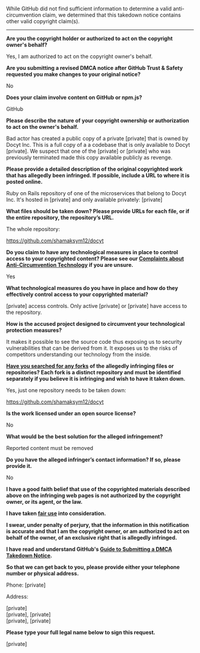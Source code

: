 While GitHub did not find sufficient information to determine a valid anti-circumvention claim, we determined that this takedown notice contains other valid copyright claim(s).

---

**Are you the copyright holder or authorized to act on the copyright owner's behalf?**

Yes, I am authorized to act on the copyright owner's behalf.

**Are you submitting a revised DMCA notice after GitHub Trust & Safety requested you make changes to your original notice?**

No

**Does your claim involve content on GitHub or npm.js?**

GitHub

**Please describe the nature of your copyright ownership or authorization to act on the owner's behalf.**

Bad actor has created a public copy of a private [private] that is owned by Docyt Inc. This is a full copy of a a codebase that is only available to Docyt [private]. We suspect that one of the [private] or [private] who was previously terminated made this copy available publicly as revenge.

**Please provide a detailed description of the original copyrighted work that has allegedly been infringed. If possible, include a URL to where it is posted online.**

Ruby on Rails repository of one of the microservices that belong to Docyt Inc. It's hosted in [private] and only available privately: [private]

**What files should be taken down? Please provide URLs for each file, or if the entire repository, the repository’s URL.**

The whole repository:

https://github.com/shamaksym12/docyt

**Do you claim to have any technological measures in place to control access to your copyrighted content? Please see our <a href="https://docs.github.com/articles/guide-to-submitting-a-dmca-takedown-notice#complaints-about-anti-circumvention-technology">Complaints about Anti-Circumvention Technology</a> if you are unsure.**

Yes

**What technological measures do you have in place and how do they effectively control access to your copyrighted material?**

[private] access controls. Only active [private] or [private] have access to the repository.

**How is the accused project designed to circumvent your technological protection measures?**

It makes it possible to see the source code thus exposing us to security vulnerabilities that can be derived from it. It exposes us to the risks of competitors understanding our technology from the inside.

**<a href="https://docs.github.com/articles/dmca-takedown-policy#b-what-about-forks-or-whats-a-fork">Have you searched for any forks</a> of the allegedly infringing files or repositories? Each fork is a distinct repository and must be identified separately if you believe it is infringing and wish to have it taken down.**

Yes, just one repository needs to be taken down:

https://github.com/shamaksym12/docyt

**Is the work licensed under an open source license?**

No

**What would be the best solution for the alleged infringement?**

Reported content must be removed

**Do you have the alleged infringer’s contact information? If so, please provide it.**

No

**I have a good faith belief that use of the copyrighted materials described above on the infringing web pages is not authorized by the copyright owner, or its agent, or the law.**

**I have taken <a href="https://www.lumendatabase.org/topics/22">fair use</a> into consideration.**

**I swear, under penalty of perjury, that the information in this notification is accurate and that I am the copyright owner, or am authorized to act on behalf of the owner, of an exclusive right that is allegedly infringed.**

**I have read and understand GitHub's <a href="https://docs.github.com/articles/guide-to-submitting-a-dmca-takedown-notice/">Guide to Submitting a DMCA Takedown Notice</a>.**

**So that we can get back to you, please provide either your telephone number or physical address.**

Phone: [private]

Address:

[private]  
[private], [private]  
[private], [private]  

**Please type your full legal name below to sign this request.**

[private]  
